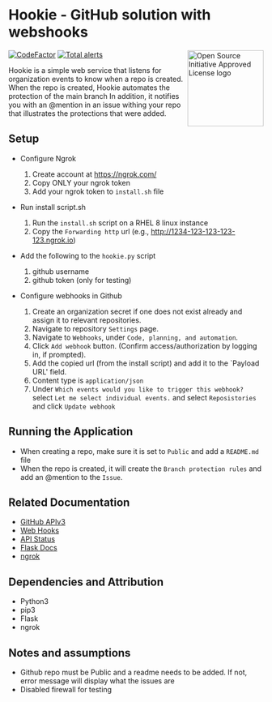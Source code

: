 # Hookie - GitHub solution with webshooks
<a href="https://opensource.org"><img height="150" align="right" src="https://opensource.org/files/OSIApprovedCropped.png" alt="Open Source Initiative Approved License logo"></a>

[![CodeFactor](https://www.codefactor.io/repository/github/zkoppert/auto-branch-protect/badge?s=c9ed51e74e4a59d7e3a0e766fe56b1237a53d1c4)](https://www.codefactor.io/repository/github/zkoppert/auto-branch-protect)  [![Total alerts](https://img.shields.io/lgtm/alerts/g/zkoppert/Auto-branch-protect.svg?logo=lgtm&logoWidth=18)](https://lgtm.com/projects/g/zkoppert/Auto-branch-protect/alerts/)

Hookie is a simple web service that listens for organization events to know when a repo is created. When the repo is created, Hookie automates the protection of the main branch In addition, it notifies you with an @mention in an issue withing your repo that illustrates the protections that were added.

## Setup
- Configure Ngrok
  1. Create account at https://ngrok.com/
  2. Copy ONLY your ngrok token
  3. Add your ngrok token to `install.sh` file

- Run install script.sh
  1. Run the `install.sh` script on a RHEL 8 linux instance
  2. Copy the `Forwarding http` url (e.g., http://1234-123-123-123-123.ngrok.io)

- Add the following to the `hookie.py` script
  1. github username
  2. github token (only for testing)

- Configure webhooks in Github
  1. Create an organization secret if one does not exist already and assign it to relevant repositories.
  2. Navigate to repository `Settings` page.
  3. Navigate to `Webhooks`, under `Code, planning, and automation`.
  4. Click `Add webhook` button. (Confirm access/authorization by logging in, if prompted).
  5. Add the copied url (from the install script) and add it to the `Payload URL' field.
  5. Content type is `application/json`
  6. Under `Which events would you like to trigger this webhook?` select `Let me select individual events.` and select `Reposistories` and click `Update webhook`

## Running the Application
- When creating a repo, make sure it is set to `Public` and add a `README.md` file
- When the repo is created, it will create the `Branch protection rules` and add an @mention to the `Issue`.

## Related Documentation
- [GitHub APIv3](https://developer.github.com/v3/)
- [Web Hooks](https://developer.github.com/webhooks/)
- [API Status](https://www.githubstatus.com/)
- [Flask Docs](https://flask.palletsprojects.com/en/1.1.x/)
- [ngrok](https://ngrok.com/docs)

## Dependencies and Attribution
- Python3
- pip3
- Flask
- ngrok

## Notes and assumptions
- Github repo must be Public and a readme needs to be added. If not, error message will display what the issues are
- Disabled firewall for testing

